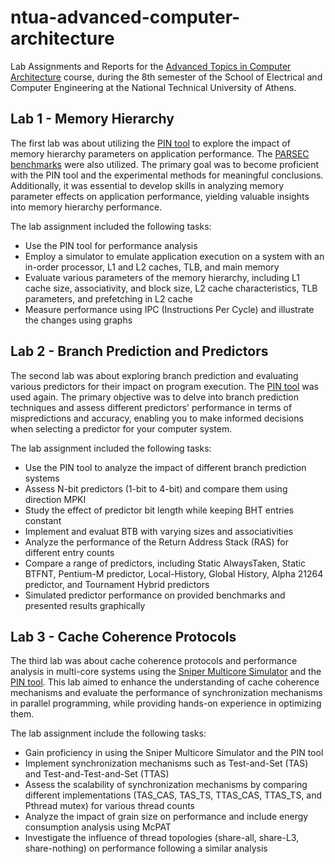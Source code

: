 # ntua-advanced-computer-architecture

Lab Assignments and Reports for the [Advanced Topics in Computer Architecture](https://www.ece.ntua.gr/en/undergraduate/courses/3352) course, during the 8th semester of the School of Electrical and Computer Engineering at the National Technical University of Athens.


## Lab 1 - Memory Hierarchy

The first lab was about utilizing the [PIN tool](https://www.intel.com/content/www/us/en/developer/articles/tool/pin-a-dynamic-binary-instrumentation-tool.html) to explore the impact of memory hierarchy parameters on application performance. The [PARSEC benchmarks](https://parsec.cs.princeton.edu/) were also utilized. The primary goal was to become proficient with the PIN tool and the experimental methods for meaningful conclusions. Additionally, it was essential to develop skills in analyzing memory parameter effects on application performance, yielding valuable insights into memory hierarchy performance. 

The lab assignment included the following tasks:

- Use the PIN tool for performance analysis
- Employ a simulator to emulate application execution on a system with an in-order processor, L1 and L2 caches, TLB, and main memory
- Evaluate various parameters of the memory hierarchy, including L1 cache size, associativity, and block size, L2 cache characteristics, TLB parameters, and prefetching in L2 cache
- Measure performance using IPC (Instructions Per Cycle) and illustrate the changes using graphs

## Lab 2 - Branch Prediction and Predictors

The second lab was about exploring branch prediction and evaluating various predictors for their impact on program execution. The [PIN tool](https://www.intel.com/content/www/us/en/developer/articles/tool/pin-a-dynamic-binary-instrumentation-tool.html) was used again. The primary objective was to delve into branch prediction techniques and assess different predictors' performance in terms of mispredictions and accuracy, enabling you to make informed decisions when selecting a predictor for your computer system.

The lab assignment included the following tasks:

- Use the PIN tool to analyze the impact of different branch prediction systems
- Assess N-bit predictors (1-bit to 4-bit) and compare them using direction MPKI
- Study the effect of predictor bit length while keeping BHT entries constant
- Implement and evaluat BTB with varying sizes and associativities
- Analyze the performance of the Return Address Stack (RAS) for different entry counts
- Compare a range of predictors, including Static AlwaysTaken, Static BTFNT, Pentium-M predictor, Local-History, Global History, Alpha 21264 predictor, and Tournament Hybrid predictors
- Simulated predictor performance on provided benchmarks and presented results graphically

## Lab 3 - Cache Coherence Protocols

The third lab was about cache coherence protocols and performance analysis in multi-core systems using the [Sniper Multicore Simulator](http://snipersim.org/w/The_Sniper_Multi-Core_Simulator) and the [PIN tool](https://www.intel.com/content/www/us/en/developer/articles/tool/pin-a-dynamic-binary-instrumentation-tool.html). This lab aimed to enhance the understanding of cache coherence mechanisms and evaluate the performance of synchronization mechanisms in parallel programming, while providing hands-on experience in optimizing them.

The lab assignment include the following tasks:

- Gain proficiency in using the Sniper Multicore Simulator and the PIN tool
- Implement synchronization mechanisms such as Test-and-Set (TAS) and Test-and-Test-and-Set (TTAS)
- Assess the scalability of synchronization mechanisms by comparing different implementations (TAS_CAS, TAS_TS, TTAS_CAS, TTAS_TS, and Pthread mutex) for various thread counts
- Analyze the impact of grain size on performance and include energy consumption analysis using McPAT
- Investigate the influence of thread topologies (share-all, share-L3, share-nothing) on performance following a similar analysis
